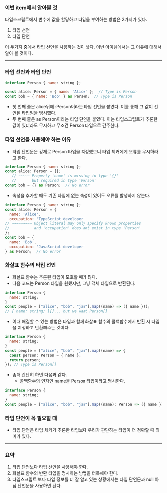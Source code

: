 ### 이번 item에서 알아볼 것

타입스크립트에서 변수에 값을 할당하고 타입을 부여하는 방법은 2가지가 있다.

1. 타입 선언
2. 타입 단언

이 두가지 중에서 타입 선언을 사용하는 것이 낫다. 이번 아이템에서는 그 이유에 대해서 알아 볼 것이다.

---

### 타입 선언과 타입 단언

```jsx
interface Person { name: string };

const alice: Person = { name: 'Alice' };  // Type is Person
const bob = { name: 'Bob' } as Person;  // Type is Person
```

- 첫 번째 줄은 alice뒤에 :Person이라는 타입 선언을 붙였다. 이를 통해 그 값이 선언된 타입임을 명시했다.
- 두 번째 줄은 as Person이라는 타입 단언을 붙였다. 이는 타입스크립트가 추론한 값이 있더라도 무시하고 무조건 Person 타입으로 간주한다.

### 타입 선언을 사용해야 하는 이유

- 타입 단언문은 강제로 Person 타입을 지정했으니 타입 체커에게 오류를 무시하라고 한다.

```jsx
interface Person { name: string };
const alice: Person = {};
   // ~~~~~ Property 'name' is missing in type '{}'
   //       but required in type 'Person'
const bob = {} as Person;  // No error
```

- 속성을 추가할 때도 기존 타입에 없는 속성이 있어도 오류를 발생하지 않는다.

```jsx
interface Person { name: string };
const alice: Person = {
  name: 'Alice',
  occupation: 'TypeScript developer'
// ~~~~~~~~~ Object literal may only specify known properties
//           and 'occupation' does not exist in type 'Person'
};
const bob = {
  name: 'Bob',
  occupation: 'JavaScript developer'
} as Person;  // No error
```

### 화살표 함수의 타입 선언

- 화살표 함수는 추론된 타입이 모호할 때가 많다.
- 다음 코드는 Person 타입을 원했지만, 그냥 객체 타입으로 반환된다.

```jsx
interface Person {
  name: string;
}
const people = ["alice", "bob", "jan"].map((name) => ({ name }));
// { name: string; }[]... but we want Person[]
```

- 이때 해결할 수 있는 방법은 타입과 함께 화살표 함수의 콜백함수에서 반환 시 타입을 지정하고 반환해주는 것이다.

```jsx
interface Person {
  name: string;
}
const people = ["alice", "bob", "jan"].map((name) => {
  const person: Person = { name };
  return person;
}); // Type is Person[]
```

- 좀더 간단히 하면 다음과 같다.
  - 콜백함수의 인자인 name을 Person 타입이라고 명시한다.

```jsx
interface Person {
  name: string;
}
const people = ["alice", "bob", "jan"].map((name): Person => ({ name })); // Type is Person[]
```

### 타입 단언이 꼭 필요할 때

- 타입 단언은 타입 체커가 추론한 타입보다 우리가 판단하는 타입이 더 정확할 때 의미가 있다.

---

### 요약

1. 타입 단언보다 타입 선언을 사용해야 한다.
2. 화살표 함수의 반환 타입을 명시하는 방법을 터득해야 한다.
3. 타입스크립트 보다 타입 정보를 더 잘 알고 있는 상황에서는 타입 단언문과 null 아님 단언문을 사용하면 된다.
